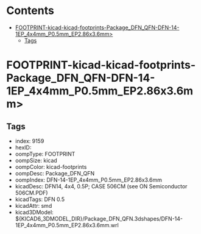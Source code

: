 



Contents
========

* [FOOTPRINT-kicad-kicad-footprints-Package_DFN_QFN-DFN-14-1EP_4x4mm_P0.5mm_EP2.86x3.6mm>](#footprint-kicad-kicad-footprints-package_dfn_qfn-dfn-14-1ep_4x4mm_p05mm_ep286x36mm)
	* [Tags](#tags)

# FOOTPRINT-kicad-kicad-footprints-Package_DFN_QFN-DFN-14-1EP_4x4mm_P0.5mm_EP2.86x3.6mm>

## Tags

- index: 9159
- hexID: 
- oompType: FOOTPRINT
- oompSize: kicad
- oompColor: kicad-footprints
- oompDesc: Package_DFN_QFN
- oompIndex: DFN-14-1EP_4x4mm_P0.5mm_EP2.86x3.6mm
- kicadDesc: DFN14, 4x4, 0.5P; CASE 506CM (see ON Semiconductor 506CM.PDF)
- kicadTags: DFN 0.5
- kicadAttr: smd
- kicad3DModel: ${KICAD6_3DMODEL_DIR}/Package_DFN_QFN.3dshapes/DFN-14-1EP_4x4mm_P0.5mm_EP2.86x3.6mm.wrl
